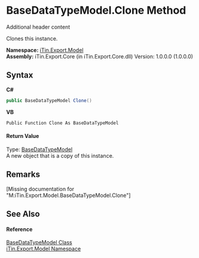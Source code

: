 # BaseDataTypeModel.Clone Method 
Additional header content 

Clones this instance.

**Namespace:**&nbsp;<a href="N_iTin_Export_Model">iTin.Export.Model</a><br />**Assembly:**&nbsp;iTin.Export.Core (in iTin.Export.Core.dll) Version: 1.0.0.0 (1.0.0.0)

## Syntax

**C#**<br />
``` C#
public BaseDataTypeModel Clone()
```

**VB**<br />
``` VB
Public Function Clone As BaseDataTypeModel
```


#### Return Value
Type: <a href="T_iTin_Export_Model_BaseDataTypeModel">BaseDataTypeModel</a><br />A new object that is a copy of this instance.

## Remarks
\[Missing <remarks> documentation for "M:iTin.Export.Model.BaseDataTypeModel.Clone"\]

## See Also


#### Reference
<a href="T_iTin_Export_Model_BaseDataTypeModel">BaseDataTypeModel Class</a><br /><a href="N_iTin_Export_Model">iTin.Export.Model Namespace</a><br />